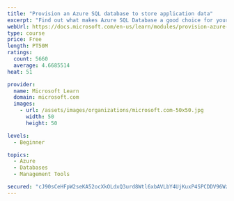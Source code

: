 ```yaml
---
title: "Provision an Azure SQL database to store application data"
excerpt: "Find out what makes Azure SQL Database a good choice for your relational database, how to create the database from the portal and connect with Azure Cloud Shell."
webUrl: https://docs.microsoft.com/en-us/learn/modules/provision-azure-sql-db/
type: course
price: Free
length: PT50M
ratings:
  count: 5660
  average: 4.6685514
heat: 51

provider:
  name: Microsoft Learn
  domain: microsoft.com
  images:
    - url: /assets/images/organizations/microsoft.com-50x50.jpg
      width: 50
      height: 50

levels:
  - Beginner

topics:
  - Azure
  - Databases
  - Management Tools

secured: "cJ90sCeHFpW2seKA52ocXkOLdxQ3urd8Wtl6xbAVLbY4UjKuxP4SPCDDV96Wz9ZOaaekRgyotvSilJTR2dvPht9HKEFl4N67dTn7XgNRHeJYZXno78KmW+Bpbm6Rb8xpGtb0MvjsijYD5U+V4P105vFghdEO5VcTvwYZaD4ygP9EwT7A5gl9Ssj1N73hbFrJKnaH8xUVGCP6W7RN1tjBc4dLKKiTFCT7wSS0JMbkNaLMfk6mAGAvwk2SDJ7JZxXeEO9TfYBQ3gIdBxMXZyDakeWdmcYSHRZqzNQl5YU3tPJuDn2CKTT7R0tgqNPc0mt8Gfnn28hRwX3OT986GqJwQV5SnhNYPxwKDiP/6INBsPDDQWM9yJJn1laMKvGOVgnIjLL653QskjW+ZyvusXJtuiHRsnDt6dXZZWTv87TkK98=;+N8QSK3cOGZfrlupESXLIQ=="
---
```


